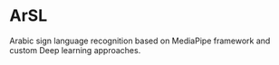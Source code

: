 # ArSL
Arabic sign language recognition based on MediaPipe framework and custom Deep learning approaches.
